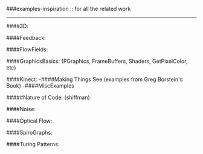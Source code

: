 ###examples-inspiration :: for all the related work

_________________

####3D:

####Feedback:

####FlowFields:


####GraphicsBasics:  (PGraphics, FrameBuffers, Shaders, GetPixelColor, etc)

####Kinect:
	-####Making Things See (examples from Greg Borstein's Book)
	-####MiscExamples

#####Nature of Code:  (shiffman)

####Noise:

####Optical Flow:


####SpiroGraphs:


####Turing Patterns: